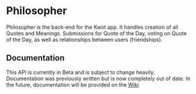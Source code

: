 # Philosopher

Philosopher is the back-end for the Kwot app. It handles creation of all Quotes and Meanings. Submissions for Quote of the Day, voting on Quote of the Day, as well as relationships between users (friendships).

## Documentation

This API is currently in Beta and is subject to change heavily. Documentation was previously written but is now completely out of date. In the future, documentation will be provided on the [Wiki](https://github.com/yoiksoft/philosopher/wiki)
